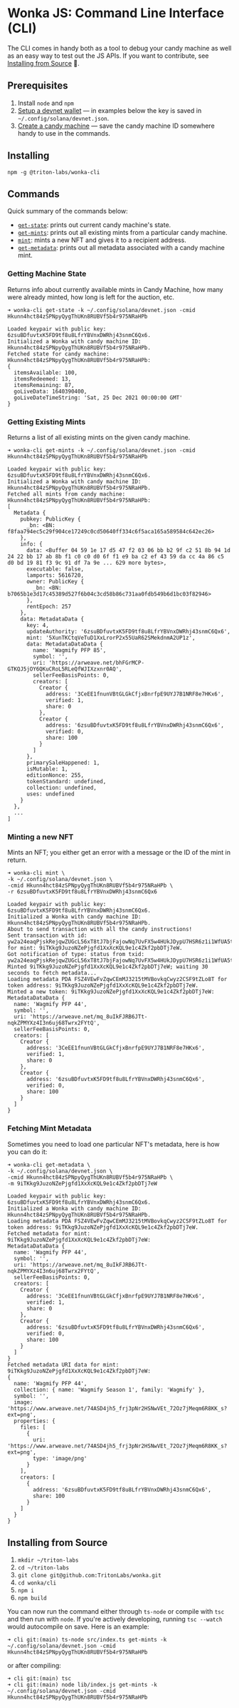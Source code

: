 # Wonka JS: Command Line Interface (CLI)

The CLI comes in handy both as a tool to debug your candy machine as well as an easy way to test out the JS APIs. If you want to contribute, see [Installing from Source](#installing-from-source) 🙏.

## Prerequisites
1. Install `node` and `npm`
2. [Setup a devnet wallet](https://docs.metaplex.com/candy-machine-v2/getting-started#setting-up-a-devnet-wallet-for-testing) — in examples below the key is saved in `~/.config/solana/devnet.json`.
3. [Create a candy machine](https://docs.metaplex.com/candy-machine-v2/creating-candy-machine) — save the candy machine ID somewhere handy to use in the commands.

## Installing 
```
npm -g @triton-labs/wonka-cli
```

## Commands
Quick summary of the commands below:
* [`get-state`](#getting-machine-state): prints out current candy machine's state. 
* [`get-mints`](#getting-existing-mints): prints out all existing mints from a particular candy machine. 
* [`mint`](#minting-a-new-nft): mints a new NFT and gives it to a recipient address.
* [`get-metadata`](#fetching-mint-metadata): prints out all metadata associated with a candy machine mint. 

### Getting Machine State 
Returns info about currently available mints in Candy Machine, how many were already minted, how long is left for the auction, etc. 

```JS
➜ wonka-cli get-state -k ~/.config/solana/devnet.json -cmid Hkunn4hct84zSPNpyQygThUKn8RUBVf5b4r975NRaHPb

Loaded keypair with public key: 6zsuBDfuvtxK5FD9tf8u8LfrYBVnxDWRhj43snmC6Qx6.
Initialized a Wonka with candy machine ID: Hkunn4hct84zSPNpyQygThUKn8RUBVf5b4r975NRaHPb.
Fetched state for candy machine: Hkunn4hct84zSPNpyQygThUKn8RUBVf5b4r975NRaHPb:
{
  itemsAvailable: 100,
  itemsRedeemed: 13,
  itemsRemaining: 87,
  goLiveData: 1640390400,
  goLiveDateTimeString: 'Sat, 25 Dec 2021 00:00:00 GMT'
}
```

### Getting Existing Mints
Returns a list of all existing mints on the given candy machine. 

```JS
➜ wonka-cli get-mints -k ~/.config/solana/devnet.json -cmid Hkunn4hct84zSPNpyQygThUKn8RUBVf5b4r975NRaHPb

Loaded keypair with public key: 6zsuBDfuvtxK5FD9tf8u8LfrYBVnxDWRhj43snmC6Qx6.
Initialized a Wonka with candy machine ID: Hkunn4hct84zSPNpyQygThUKn8RUBVf5b4r975NRaHPb.
Fetched all mints from candy machine: Hkunn4hct84zSPNpyQygThUKn8RUBVf5b4r975NRaHPb:
[
  Metadata {
    pubkey: PublicKey {
      _bn: <BN: f8faa794ec5c29f904ce17249c0cd50640ff334c6f5aca165a589584c642ec26>
    },
    info: {
      data: <Buffer 04 59 1e 17 d5 47 f2 03 06 bb b2 9f c2 51 8b 94 1d 24 22 bb 17 ab 8b f1 c0 c0 d0 6f f1 e9 ba c2 ef 43 59 da cc 4a 86 c5 d0 bd 19 81 f3 9c 91 df 7a 9e ... 629 more bytes>,
      executable: false,
      lamports: 5616720,
      owner: PublicKey {
        _bn: <BN: b7065b1e3d17c45389d527f6b04c3cd58b86c731aa0fdb549b6d1bc03f82946>
      },
      rentEpoch: 257
    },
    data: MetadataData {
      key: 4,
      updateAuthority: '6zsuBDfuvtxK5FD9tf8u8LfrYBVnxDWRhj43snmC6Qx6',
      mint: '5XunTKCtqVeTuD1XxLrorP2x55UaR62SMekdnmA2UP1z',
      data: MetadataDataData {
        name: 'Wagmify PFP 85',
        symbol: '',
        uri: 'https://arweave.net/bhFGrMCP-GTKQJ5jOY6QKuCRoL5RLeQfWJIXzxnr0AQ',
        sellerFeeBasisPoints: 0,
        creators: [
          Creator {
            address: '3CeEE1fnunVBtGLGkCfjxBnrfpE9UYJ7B1NRF8e7HKx6',
            verified: 1,
            share: 0
          },
          Creator {
            address: '6zsuBDfuvtxK5FD9tf8u8LfrYBVnxDWRhj43snmC6Qx6',
            verified: 0,
            share: 100
          }
        ]
      },
      primarySaleHappened: 1,
      isMutable: 1,
      editionNonce: 255,
      tokenStandard: undefined,
      collection: undefined,
      uses: undefined
    }
  },
  ...
]
```

### Minting a new NFT
Mints an NFT; you either get an error with a message or the ID of the mint in return. 

```JS
➜ wonka-cli mint \
-k ~/.config/solana/devnet.json \
-cmid Hkunn4hct84zSPNpyQygThUKn8RUBVf5b4r975NRaHPb \
-r 6zsuBDfuvtxK5FD9tf8u8LfrYBVnxDWRhj43snmC6Qx6

Loaded keypair with public key: 6zsuBDfuvtxK5FD9tf8u8LfrYBVnxDWRhj43snmC6Qx6.
Initialized a Wonka with candy machine ID: Hkunn4hct84zSPNpyQygThUKn8RUBVf5b4r975NRaHPb.
About to send transaction with all the candy instructions!
Sent transaction with id: yw2a24eaqPjskRejqwZUGcL56xT8tJ7bjFajowNq7UvFX5w4HUkJDypU7HSR6z1i1WfUA5t3FNHYVpsMT8iwh3U for mint: 9iTKkg9JuzoNZePjgfd1XxXcKQL9e1c4Zkf2pbDTj7eW.
Got notification of type: status from txid: yw2a24eaqPjskRejqwZUGcL56xT8tJ7bjFajowNq7UvFX5w4HUkJDypU7HSR6z1i1WfUA5t3FNHYVpsMT8iwh3U.
Minted 9iTKkg9JuzoNZePjgfd1XxXcKQL9e1c4Zkf2pbDTj7eW; waiting 30 seconds to fetch metadata...
Loading metadata PDA FSZ4VEwFvZqwCEmMJ3215tMVBovkqCwyz2CSF9tZLo8T for token address: 9iTKkg9JuzoNZePjgfd1XxXcKQL9e1c4Zkf2pbDTj7eW.
Minted a new token: 9iTKkg9JuzoNZePjgfd1XxXcKQL9e1c4Zkf2pbDTj7eW:
MetadataDataData {
  name: 'Wagmify PFP 44',
  symbol: '',
  uri: 'https://arweave.net/mq_8uIkFJRB6JTt-nqkZPMYXz4I3n6uj68Twrx2FYtQ',
  sellerFeeBasisPoints: 0,
  creators: [
    Creator {
      address: '3CeEE1fnunVBtGLGkCfjxBnrfpE9UYJ7B1NRF8e7HKx6',
      verified: 1,
      share: 0
    },
    Creator {
      address: '6zsuBDfuvtxK5FD9tf8u8LfrYBVnxDWRhj43snmC6Qx6',
      verified: 0,
      share: 100
    }
  ]
}
```

### Fetching Mint Metadata
Sometimes you need to load one particular NFT's metadata, here is how you can do it:

```JS
➜ wonka-cli get-metadata \
-k ~/.config/solana/devnet.json \
-cmid Hkunn4hct84zSPNpyQygThUKn8RUBVf5b4r975NRaHPb \
-m 9iTKkg9JuzoNZePjgfd1XxXcKQL9e1c4Zkf2pbDTj7eW

Loaded keypair with public key: 6zsuBDfuvtxK5FD9tf8u8LfrYBVnxDWRhj43snmC6Qx6.
Initialized a Wonka with candy machine ID: Hkunn4hct84zSPNpyQygThUKn8RUBVf5b4r975NRaHPb.
Loading metadata PDA FSZ4VEwFvZqwCEmMJ3215tMVBovkqCwyz2CSF9tZLo8T for token address: 9iTKkg9JuzoNZePjgfd1XxXcKQL9e1c4Zkf2pbDTj7eW.
Fetched metadata for mint: 9iTKkg9JuzoNZePjgfd1XxXcKQL9e1c4Zkf2pbDTj7eW:
MetadataDataData {
  name: 'Wagmify PFP 44',
  symbol: '',
  uri: 'https://arweave.net/mq_8uIkFJRB6JTt-nqkZPMYXz4I3n6uj68Twrx2FYtQ',
  sellerFeeBasisPoints: 0,
  creators: [
    Creator {
      address: '3CeEE1fnunVBtGLGkCfjxBnrfpE9UYJ7B1NRF8e7HKx6',
      verified: 1,
      share: 0
    },
    Creator {
      address: '6zsuBDfuvtxK5FD9tf8u8LfrYBVnxDWRhj43snmC6Qx6',
      verified: 0,
      share: 100
    }
  ]
}
Fetched metadata URI data for mint: 9iTKkg9JuzoNZePjgfd1XxXcKQL9e1c4Zkf2pbDTj7eW:
{
  name: 'Wagmify PFP 44',
  collection: { name: 'Wagmify Season 1', family: 'Wagmify' },
  symbol: '',
  image: 'https://www.arweave.net/74ASD4jh5_frj3pNr2HSNwVEt_72Oz7jMeqm6R8KK_s?ext=png',
  properties: {
    files: [
      {
        uri: 'https://www.arweave.net/74ASD4jh5_frj3pNr2HSNwVEt_72Oz7jMeqm6R8KK_s?ext=png',
        type: 'image/png'
      }
    ],
    creators: [
      {
        address: '6zsuBDfuvtxK5FD9tf8u8LfrYBVnxDWRhj43snmC6Qx6',
        share: 100
      }
    ]
  }
}
```

## Installing from Source
1. `mkdir ~/triton-labs`
2. `cd ~/triton-labs`
3. `git clone git@github.com:TritonLabs/wonka.git` 
4. `cd wonka/cli` 
5. `npm i`
6. `npm build` 

You can now run the command either through `ts-node` or compile with `tsc` and then run with `node`. If you're actively developing, running `tsc --watch` would autocompile on save. Here is an example:

```
➜ cli git:(main) ts-node src/index.ts get-mints -k ~/.config/solana/devnet.json -cmid Hkunn4hct84zSPNpyQygThUKn8RUBVf5b4r975NRaHPb
```

or after compiling:

```
➜ cli git:(main) tsc
➜ cli git:(main) node lib/index.js get-mints -k ~/.config/solana/devnet.json -cmid Hkunn4hct84zSPNpyQygThUKn8RUBVf5b4r975NRaHPb

